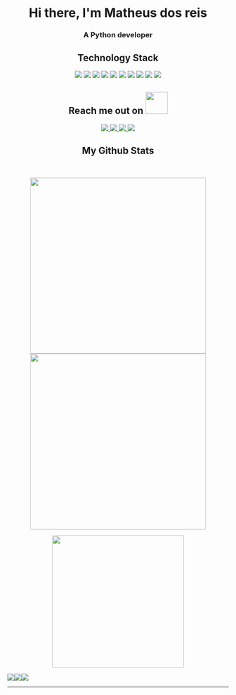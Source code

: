 <div  align="center">
<h1>Hi there, I'm Matheus dos reis</h1>
<h3>A Python developer</h3>
  
</div>

<h2 align="center">Technology Stack</h2>

<p align="center">
  <img src="https://img.shields.io/badge/-Python-191970?style=flat-square&logo=python"/>
  <img src="https://img.shields.io/badge/-JavaScript-black?style=flat-square&logo=javascript"/>
  <img src="https://img.shields.io/badge/-Django-228B22?style=flat-square&logo=django"/>
  <img src="https://img.shields.io/badge/-HTML5-FF4500?style=flat-square&logo=html5&logoColor=white"/>
  <img src="https://img.shields.io/badge/-CSS3-191970?style=flat-square&logo=css3"/>
  <img src="https://img.shields.io/badge/-Docker-black?style=flat-square&logo=docker"/>
  <img src="https://img.shields.io/badge/-PostgreSQL-black?style=flat-square&logo=postgresql"/>
  <img src="https://img.shields.io/badge/-MySQL-black?style=flat-square&logo=mysql"/>
  <img src="https://img.shields.io/badge/-Git-black?style=flat-square&logo=git"/>
  <img src="https://img.shields.io/badge/-GitHub-black?style=flat-square&logo=github"/>
</p>

<h2 align="center">Reach me out on <img src="https://media0.giphy.com/media/jqNPzdTTxQfOgOqpO4/source.gif" width="50"></h2>

<p align="center">
<a href="mailto: ritikpr307@gmail.com">
 <img src="https://img.shields.io/badge/-Reis567-c14438?style=flat-square&logo=Gmail&logoColor=white&link=mailto:matheusdosreis9@gmail.com"/>
</a>
<a href="https://www.linkedin.com/in/ritik-rawal-698a18142/">
 <img src="https://img.shields.io/badge/-Reis-blue?style=flat-square&logo=Linkedin&logoColor=white&link=https://www.linkedin.com/in/matheus-dos-reis-08b74b1a4/"/>
</a>
 <a href="https://twitter.com/ritikhere307">
 <img src="https://img.shields.io/badge/-Resume-blue?style=flat-square&logo=Netlify&logoColor=white&link=https://matheusdosreislp.netlify.app/"/>
</a>
<a href="https://twitter.com/ritikhere307">
 <img src="https://img.shields.io/badge/-Codepen-blue?style=flat-square&logo=Codepen&logoColor=white&link=https://codepen.io/reis567"/>
</a>
</p>



  

<h2 align="center">
  My Github Stats
</h2>
 
<br>

<p align = "center">
  <img width="400px" src = "https://github-readme-stats.vercel.app/api?username=Reis567&show_icons=true&theme=tokyonight">
  <img width="400px"  src="https://github-readme-streak-stats.herokuapp.com/?user=Reis567&theme=tokyonight&hide_border=true" />
</p>

<p align = "center">
 
  <img width="300px" src = "https://github-readme-stats.vercel.app/api/top-langs/?username=Reis567&theme=tokyonight&layout=compact">
</p> 

<div  align="center" style="display:flex">
   <img src="https://badges.pufler.dev/visits/ritik307/Reis567"/> 
 <img src="https://badges.pufler.dev/repos/Reis567"/>
 <img src="https://badges.pufler.dev/commits/monthly/Reis567" />
</div>

<hr>
